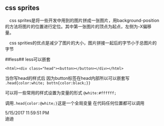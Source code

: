 ## css sprites ##



&emsp;css sprites是将一些开发中用到的图片拼成一张图片，用background-position的方法将图片的位置进行定位。其中第一张图片的顶点为起点，左侧为-X偏移量。




&emsp;css sprities的优点是减少了图片的大小，图片拼接一起后的字节小于总图片的字节







##less##
less可以嵌套


`<html><div class="head"><button></button></div></html>`




当你写head的样式后 因为button标签在head内部所以可以嵌套写
    `.head{color:white;
bottn{color:black;}}`




可以将一些常用的样式设置为变量的形式
    `@white:#ffffff;`



调用`.head{color:@white;}`这是一个全局变量 在代码任何位置都可以调用




5/15/2017 11:59:51 PM 
<br>
迪迪









